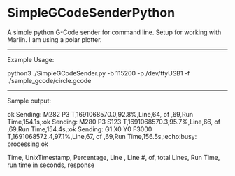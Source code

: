 # SimpleGCodeSenderPython
A simple python G-Code sender for command line. Setup for working with Marlin. I am using a polar plotter.

-----

Example Usage:

python3 ./SimpleGCodeSender.py -b 115200 -p /dev/ttyUSB1 -f ./sample_gcode/circle.gcode


------

Sample output:

ok
Sending: M282 P3
T,1691068570.0,92.8%,Line,64, of ,69,Run Time,154.1s,:ok
Sending: M280 P3 S123
T,1691068570.3,95.7%,Line,66, of ,69,Run Time,154.4s,:ok
Sending: G1 X0 Y0 F3000
T,1691068572.4,97.1%,Line,67, of ,69,Run Time,156.5s,:echo:busy: processing
ok

Time, UnixTimestamp, Percentage, Line , Line #, of, total Lines, Run Time,
run time in seconds, response

